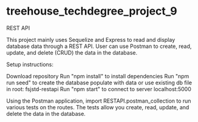 # treehouse_techdegree_project_9
 REST API

This project mainly uses Sequelize and Express to read and display database data through a REST API. User can use Postman to create, read, update, and delete (CRUD) the data in the database.

Setup instructions:

Download repository
Run "npm install" to install dependencies
Run "npm run seed" to create the database populate with data or use existing db file in root: fsjstd-restapi
Run "npm start" to connect to server localhost:5000

Using the Postman application, import RESTAPI.postman_collection to run various tests on the routes.
The tests allow you create, read, update, and delete the data in the database.
